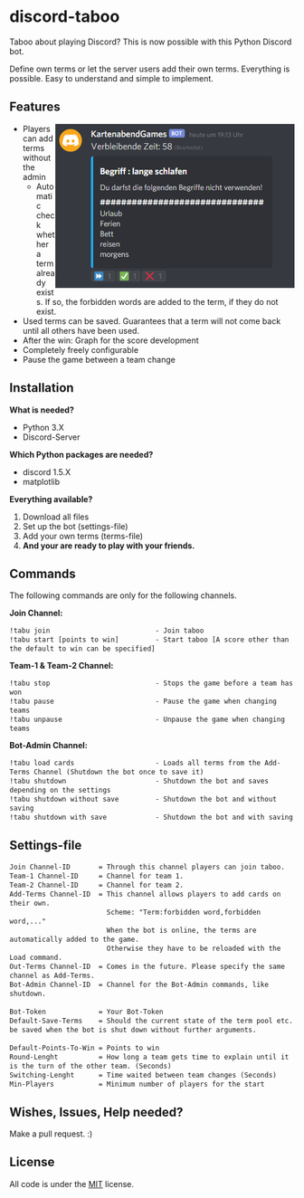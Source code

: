 # discord-taboo

Taboo about playing Discord?
This is now possible with this Python Discord bot.

Define own terms or let the server users add their own terms. Everything is possible. Easy to understand and simple to implement.

## Features

<img src="https://github.com/Frosch2010/discord-taboo/blob/main/Screenshots/explainer_react.png" height="290" width="423" align="right">

* Players can add terms without the admin 
  * Automatic check whether a term already exists. If so, the forbidden words are added to the term, if they do not exist.
* Used terms can be saved. Guarantees that a term will not come back until all others have been used.
* After the win: Graph for the score development
* Completely freely configurable
* Pause the game between a team change

## Installation

**What is needed?**
* Python 3.X
* Discord-Server

**Which Python packages are needed?**
* discord 1.5.X
* matplotlib

**Everything available?**
1. Download all files
2. Set up the bot (settings-file)
3. Add your own terms (terms-file)
4. **And your are ready to play with your friends.**

## Commands


The following commands are only for the following channels.

**Join Channel:**
```
!tabu join                          - Join taboo
!tabu start [points to win]         - Start taboo [A score other than the default to win can be specified]
```

**Team-1 & Team-2 Channel:**
```
!tabu stop                          - Stops the game before a team has won
!tabu pause                         - Pause the game when changing teams
!tabu unpause                       - Unpause the game when changing teams
```

**Bot-Admin Channel:**
```
!tabu load cards                    - Loads all terms from the Add-Terms Channel (Shutdown the bot once to save it)
!tabu shutdown                      - Shutdown the bot and saves depending on the settings
!tabu shutdown without save         - Shutdown the bot and without saving
!tabu shutdown with save            - Shutdown the bot and with saving
```

## Settings-file

```
Join Channel-ID       = Through this channel players can join taboo.
Team-1 Channel-ID     = Channel for team 1.
Team-2 Channel-ID     = Channel for team 2.
Add-Terms Channel-ID  = This channel allows players to add cards on their own. 
                        Scheme: "Term:forbidden word,forbidden word,..."
                        When the bot is online, the terms are automatically added to the game.
                        Otherwise they have to be reloaded with the Load command.
Out-Terms Channel-ID  = Comes in the future. Please specify the same channel as Add-Terms.
Bot-Admin Channel-ID  = Channel for the Bot-Admin commands, like shutdown.

Bot-Token             = Your Bot-Token
Default-Save-Terms    = Should the current state of the term pool etc. be saved when the bot is shut down without further arguments.

Default-Points-To-Win = Points to win
Round-Lenght          = How long a team gets time to explain until it is the turn of the other team. (Seconds)
Switching-Lenght      = Time waited between team changes (Seconds)
Min-Players           = Minimum number of players for the start
```

## Wishes, Issues, Help needed?
Make a pull request. :)


## License
All code is under the [MIT](https://choosealicense.com/licenses/mit/) license.
